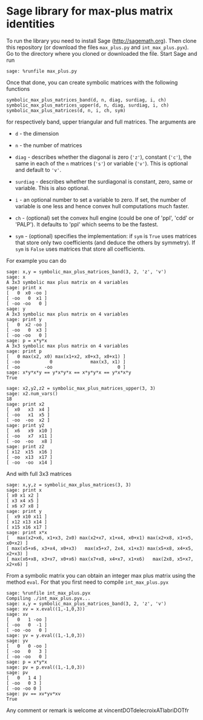 # Sage library for max-plus matrix identities

To run the library you need to install Sage (http://sagemath.org). Then clone
this repository (or download the files `max_plus.py` and `int_max_plus.pyx`).
Go to the directory where you cloned or downloaded the file. Start Sage and run

    sage: %runfile max_plus.py

Once that done, you can create symbolic matrices with the following functions

    symbolic_max_plus_matrices_band(d, n, diag, surdiag, i, ch)
	symbolic_max_plus_matrices_upper(d, n, diag, surdiag, i, ch)
    symbolic_max_plus_matrices(d, n, i, ch, sym)

for respectively band, upper triangular and full matrices. The arguments are

- `d` - the dimension

- `n` - the number of matrices

- `diag` - describes whether the diagonal is zero (`'z'`), constant (`'c'`),
  the same in each of the `n` matrices (`'s'`) or variable (`'v'`). This is
  optional and default to `'v'`.

- `surdiag` - describes whether the surdiagonal is constant, zero, same or
  variable.  This is also optional.

- `i` - an optional number to set a variable to zero. If set, the number of variable
  is one less and hence convex hull computations much faster.

- `ch` - (optional) set the convex hull engine (could be one of 'ppl', 'cdd'
  or 'PALP'). It defaults to 'ppl' which seems to be the fastest.

- `sym` - (optional) specifies the implementation: if `sym` is `True` uses matrices that
  store only two coefficients (and deduce the others by symmetry). If `sym` is
  `False` uses matrices that store all coefficients.

For example you can do

    sage: x,y = symbolic_max_plus_matrices_band(3, 2, 'z', 'v')
    sage: x
    A 3x3 symbolic max plus matrix on 4 variables
    sage: print x
	[   0  x0 -oo ]
	[ -oo   0  x1 ]
	[ -oo -oo   0 ]
	sage: y
    A 3x3 symbolic max plus matrix on 4 variables
	sage: print y
	[   0  x2 -oo ]
	[ -oo   0  x3 ]
	[ -oo -oo   0 ]
    sage: p = x*y*x
    A 3x3 symbolic max plus matrix on 4 variables
    sage: print p
	[   0 max(x2, x0) max(x1+x2, x0+x3, x0+x1) ]
	[ -oo           0              max(x3, x1) ]
	[ -oo         -oo                        0 ]
	sage: x*y*x*y == y*x*y*x == x*y*y*x == y*x*x*y
	True

	sage: x2,y2,z2 = symbolic_max_plus_matrices_upper(3, 3)
    sage: x2.num_vars()
    18
	sage: print x2
	[  x0   x3  x4 ]
	[ -oo   x1  x5 ]
	[ -oo  -oo  x2 ]
	sage: print y2
	[  x6   x9  x10 ]
	[ -oo   x7  x11 ]
	[ -oo  -oo   x8 ]
	sage: print z2
	[ x12  x15  x16 ]
	[ -oo  x13  x17 ]
	[ -oo  -oo  x14 ]

And with full 3x3 matrices

    sage: x,y,z = symbolic_max_plus_matrices(3, 3)
    sage: print x
	[ x0 x1 x2 ]
	[ x3 x4 x5 ]
	[ x6 x7 x8 ]
    sage: print y
	[  x9 x10 x11 ]
	[ x12 x13 x14 ]
	[ x15 x16 x17 ]
	sage: print x*x
	[   max(x2+x6, x1+x3, 2x0) max(x2+x7, x1+x4, x0+x1) max(x2+x8, x1+x5, x0+x2) ]
	[ max(x5+x6, x3+x4, x0+x3)   max(x5+x7, 2x4, x1+x3) max(x5+x8, x4+x5, x2+x3) ]
	[ max(x6+x8, x3+x7, x0+x6) max(x7+x8, x4+x7, x1+x6)   max(2x8, x5+x7, x2+x6) ]

From a symbolic matrix you can obtain an integer max plus matrix using the
method `eval`. For that you first need to compile `int_max_plus.pyx`

    sage: %runfile int_max_plus.pyx
    Compiling ./int_max_plus.pyx...
    sage: x,y = symbolic_max_plus_matrices_band(3, 2, 'z', 'v')
    sage: xv = x.eval((1,-1,0,3))
    sage: xv
    [   0   1 -oo ]
	[ -oo   0  -1 ]
	[ -oo -oo   0 ]
    sage: yv = y.eval((1,-1,0,3))
    sage: yv
    [   0   0 -oo ]
	[ -oo   0   3 ]
	[ -oo -oo   0 ]
    sage: p = x*y*x
    sage: pv = p.eval((1,-1,0,3))
    sage: pv
	[   0   1 4 ]
	[ -oo   0 3 ]
	[ -oo -oo 0 ]
    sage: pv == xv*yv*xv
    True

Any comment or remark is welcome at vincentDOTdelecroixATlabriDOTfr
